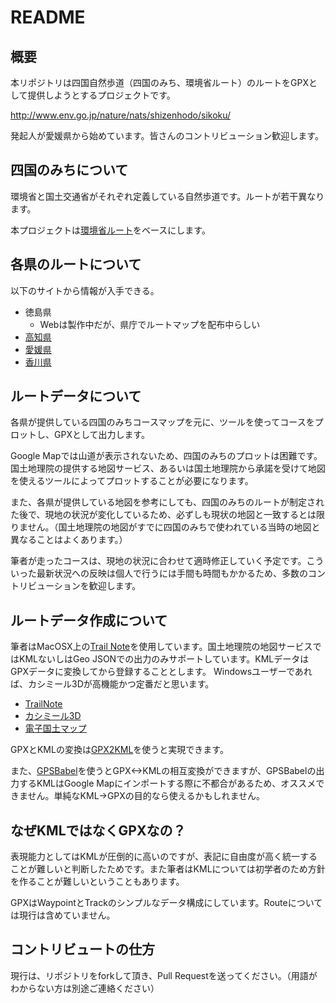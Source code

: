 # README

## 概要

本リポジトリは四国自然歩道（四国のみち、環境省ルート）のルートをGPXとして提供しようとするプロジェクトです。

http://www.env.go.jp/nature/nats/shizenhodo/sikoku/

発起人が愛媛県から始めています。皆さんのコントリビューション歓迎します。

## 四国のみちについて

環境省と国土交通省がそれぞれ定義している自然歩道です。ルートが若干異なります。

本プロジェクトは[環境省ルート](http://www.env.go.jp/nature/nats/shizenhodo/sikoku/)をベースにします。

## 各県のルートについて

以下のサイトから情報が入手できる。

* 徳島県
  * Webは製作中だが、県庁でルートマップを配布中らしい
* [高知県](http://www.pref.kochi.lg.jp/soshiki/030701/michi.html)
* [愛媛県](http://www.pref.ehime.jp/h15800/e-shizen_k/shikoku/index.html)
* [香川県](http://www.pref.kagawa.jp/kankyo/shizen/you-fo/you-fo/index.html)

## ルートデータについて

各県が提供している四国のみちコースマップを元に、ツールを使ってコースをプロットし、GPXとして出力します。

Google Mapでは山道が表示されないため、四国のみちのプロットは困難です。国土地理院の提供する地図サービス、あるいは国土地理院から承諾を受けて地図を使えるツールによってプロットすることが必要になります。

また、各県が提供している地図を参考にしても、四国のみちのルートが制定された後で、現地の状況が変化しているため、必ずしも現状の地図と一致するとは限りません。（国土地理院の地図がすでに四国のみちで使われている当時の地図と異なることはよくあります。）

筆者が走ったコースは、現地の状況に合わせて適時修正していく予定です。こういった最新状況への反映は個人で行うには手間も時間もかかるため、多数のコントリビューションを歓迎します。

## ルートデータ作成について

筆者はMacOSX上の[Trail Note](http://trail-note.com)を使用しています。国土地理院の地図サービスではKMLないしはGeo JSONでの出力のみサポートしています。KMLデータはGPXデータに変換してから登録することとします。
Windowsユーザーであれば、カシミール3Dが高機能かつ定番だと思います。

* [TrailNote](http://trail-note.com)
* [カシミール3D](http://www.kashmir3d.com/)
* [電子国土マップ](http://maps.gsi.go.jp/)

GPXとKMLの変換は[GPX2KML](http://gpx2kml.com)を使うと実現できます。

また、[GPSBabel](http://www.gpsbabel.org/)を使うとGPX<->KMLの相互変換ができますが、GPSBabelの出力するKMLはGoogle Mapにインポートする際に不都合があるため、オススメできません。単純なKML->GPXの目的なら使えるかもしれません。

## なぜKMLではなくGPXなの？

表現能力としてはKMLが圧倒的に高いのですが、表記に自由度が高く統一することが難しいと判断したためです。また筆者はKMLについては初学者のため方針を作ることが難しいということもあります。

GPXはWaypointとTrackのシンプルなデータ構成にしています。Routeについては現行は含めていません。

## コントリビュートの仕方

現行は、リポジトリをforkして頂き、Pull Requestを送ってください。（用語がわからない方は別途ご連絡ください）



